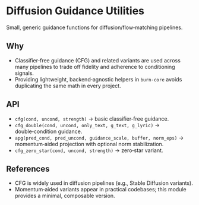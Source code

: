 # Diffusion Guidance Utilities

Small, generic guidance functions for diffusion/flow‑matching pipelines.

## Why

- Classifier‑free guidance (CFG) and related variants are used across many pipelines to trade off fidelity and adherence to conditioning signals.
- Providing lightweight, backend‑agnostic helpers in `burn-core` avoids duplicating the same math in every project.

## API

- `cfg(cond, uncond, strength)` → basic classifier‑free guidance.
- `cfg_double(cond, uncond, only_text, g_text, g_lyric)` → double‑condition guidance.
- `apg(pred_cond, pred_uncond, guidance_scale, buffer, norm_eps)` → momentum‑aided projection with optional norm stabilization.
- `cfg_zero_star(cond, uncond, strength)` → zero‑star variant.

## References

- CFG is widely used in diffusion pipelines (e.g., Stable Diffusion variants).
- Momentum‑aided variants appear in practical codebases; this module provides a minimal, composable version.

